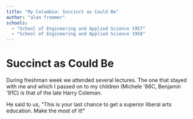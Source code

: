 ```yaml
---
title: "My Columbia: Succinct as Could Be"
author: "alan frommer"
schools:
  - "School of Engineering and Applied Science 1957"
  - "School of Engineering and Applied Science 1958"
---
```


# Succinct as Could Be

During freshman week we attended several lectures.  The one that stayed with me and which I passed on to my children (Michele '86C, Benjamin '91C) is that of the late Harry Coleman.

He said to us, "This is your last chance to get a superior liberal arts education.  Make the most of it!"

